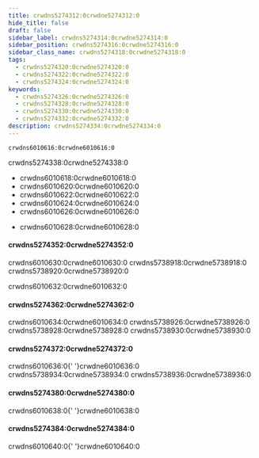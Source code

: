 ```yaml
---
title: crwdns5274312:0crwdne5274312:0
hide_title: false
draft: false
sidebar_label: crwdns5274314:0crwdne5274314:0
sidebar_position: crwdns5274316:0crwdne5274316:0
sidebar_class_name: crwdns5274318:0crwdne5274318:0
tags:
  - crwdns5274320:0crwdne5274320:0
  - crwdns5274322:0crwdne5274322:0
  - crwdns5274324:0crwdne5274324:0
keywords:
  - crwdns5274326:0crwdne5274326:0
  - crwdns5274328:0crwdne5274328:0
  - crwdns5274330:0crwdne5274330:0
  - crwdns5274332:0crwdne5274332:0
description: crwdns5274334:0crwdne5274334:0
---
```


```mdx-code-block
crwdns6010616:0crwdne6010616:0
```

crwdns5274338:0crwdne5274338:0

<RenderOfficialContents>
  <ul>
    <li>crwdns6010618:0crwdne6010618:0</li>
    <li>crwdns6010620:0crwdne6010620:0</li>
    <li>crwdns6010622:0crwdne6010622:0</li>
    <li>crwdns6010624:0crwdne6010624:0</li>
    <li>crwdns6010626:0crwdne6010626:0</li>
  </ul>
  <ul>
    <li>crwdns6010628:0crwdne6010628:0</li>
  </ul>
</RenderOfficialContents>

<RenderOfficialContents>
  <h4>crwdns5274352:0crwdne5274352:0</h4>
</RenderOfficialContents>

<RenderOfficialContents>
    crwdns6010630:0crwdne6010630:0 crwdns5738918:0crwdne5738918:0 crwdns5738920:0crwdne5738920:0
</RenderOfficialContents>

<RenderOfficialContents>crwdns6010632:0crwdne6010632:0</RenderOfficialContents>

<h4>crwdns5274362:0crwdne5274362:0</h4>

crwdns6010634:0crwdne6010634:0 crwdns5738926:0crwdne5738926:0 crwdns5738928:0crwdne5738928:0 crwdns5738930:0crwdne5738930:0

<RenderOfficialContents>
  <h4>crwdns5274372:0crwdne5274372:0</h4>
</RenderOfficialContents>

<RenderOfficialContents>
    crwdns6010636:0{' '}crwdne6010636:0 crwdns5738934:0crwdne5738934:0 crwdns5738936:0crwdne5738936:0
</RenderOfficialContents>

<RenderOfficialContents>
  <h4>crwdns5274380:0crwdne5274380:0</h4>
</RenderOfficialContents>

<RenderOfficialContents>crwdns6010638:0{' '}crwdne6010638:0</RenderOfficialContents>

<RenderOfficialContents>
  <h4>crwdns5274384:0crwdne5274384:0</h4>
</RenderOfficialContents>

<RenderOfficialContents>crwdns6010640:0{' '}crwdne6010640:0</RenderOfficialContents>
